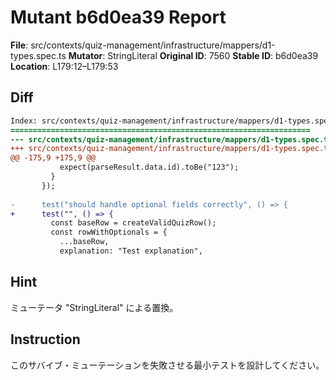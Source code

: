 # Mutant b6d0ea39 Report

**File**: src/contexts/quiz-management/infrastructure/mappers/d1-types.spec.ts
**Mutator**: StringLiteral
**Original ID**: 7560
**Stable ID**: b6d0ea39
**Location**: L179:12–L179:53

## Diff

```diff
Index: src/contexts/quiz-management/infrastructure/mappers/d1-types.spec.ts
===================================================================
--- src/contexts/quiz-management/infrastructure/mappers/d1-types.spec.ts	original
+++ src/contexts/quiz-management/infrastructure/mappers/d1-types.spec.ts	mutated #7560
@@ -175,9 +175,9 @@
           expect(parseResult.data.id).toBe("123");
         }
       });
 
-      test("should handle optional fields correctly", () => {
+      test("", () => {
         const baseRow = createValidQuizRow();
         const rowWithOptionals = {
           ...baseRow,
           explanation: "Test explanation",
```

## Hint

ミューテータ "StringLiteral" による置換。

## Instruction

このサバイブ・ミューテーションを失敗させる最小テストを設計してください。
